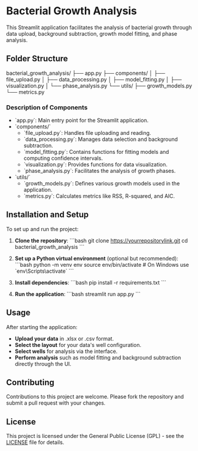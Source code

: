 
# Bacterial Growth Analysis

This Streamlit application facilitates the analysis of bacterial growth through data upload, background subtraction, growth model fitting, and phase analysis.

## Folder Structure

bacterial_growth_analysis/
├── app.py
├── components/
│   ├── file_upload.py
│   ├── data_processing.py
│   ├── model_fitting.py
│   ├── visualization.py
│   └── phase_analysis.py
└── utils/
    ├── growth_models.py
    └── metrics.py


### Description of Components

- \`app.py\`: Main entry point for the Streamlit application.
- \`components/\`
  - \`file_upload.py\`: Handles file uploading and reading.
  - \`data_processing.py\`: Manages data selection and background subtraction.
  - \`model_fitting.py\`: Contains functions for fitting models and computing confidence intervals.
  - \`visualization.py\`: Provides functions for data visualization.
  - \`phase_analysis.py\`: Facilitates the analysis of growth phases.
- \`utils/\`
  - \`growth_models.py\`: Defines various growth models used in the application.
  - \`metrics.py\`: Calculates metrics like RSS, R-squared, and AIC.

## Installation and Setup

To set up and run the project:

1. **Clone the repository**:
    \`\`\`bash
    git clone https://yourrepositorylink.git
    cd bacterial_growth_analysis
    \`\`\`

2. **Set up a Python virtual environment** (optional but recommended):
    \`\`\`bash
    python -m venv env
    source env/bin/activate  # On Windows use \`env\Scripts\activate\`
    \`\`\`

3. **Install dependencies**:
    \`\`\`bash
    pip install -r requirements.txt
    \`\`\`

4. **Run the application**:
    \`\`\`bash
    streamlit run app.py
    \`\`\`

## Usage

After starting the application:
- **Upload your data** in .xlsx or .csv format.
- **Select the layout** for your data's well configuration.
- **Select wells** for analysis via the interface.
- **Perform analysis** such as model fitting and background subtraction directly through the UI.

## Contributing

Contributions to this project are welcome. Please fork the repository and submit a pull request with your changes.

## License

This project is licensed under the General Public License (GPL) - see the [LICENSE](../Downloads/Thesis/LICENSE) file for details.
